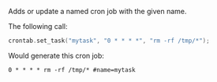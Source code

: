 Adds or update a named cron job with the given name.

The following call:

```c++
crontab.set_task("mytask", "0 * * * *", "rm -rf /tmp/*");
```

Would generate this cron job:

```shell
0 * * * * rm -rf /tmp/* #name=mytask
```
